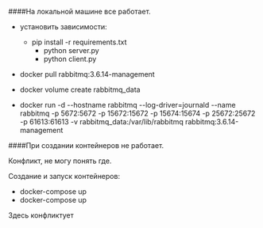 ####На локальной машине все работает.
 * установить зависимости: 
   * pip install -r requirements.txt
     * python server.py
     * python client.py
     

 * docker pull rabbitmq:3.6.14-management
 * docker volume create rabbitmq_data
 * docker run -d --hostname rabbitmq --log-driver=journald --name rabbitmq -p 5672:5672 -p 15672:15672 -p 15674:15674 -p 25672:25672 -p 61613:61613 -v rabbitmq_data:/var/lib/rabbitmq rabbitmq:3.6.14-management

####При создании контейнеров не работает.

Конфликт, не могу понять где.

Создание и запуск контейнеров:

 * docker-compose up
 * docker-compose up

Здесь конфликтует